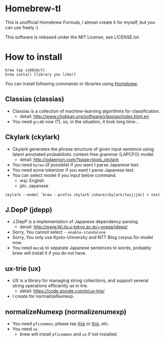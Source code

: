 # Homebrew-tl

This is unofficial Homebrew Formula, I almost create it for myself, but you can use freely :)

This software is released under the MIT License, see LICENSE.txt.

# How to install

```
brew tap s10018/tl
brew install [library you like!]
```

You can install following commands or libraries using [Homebrew](http://brew.sh/ ):

## Classias (classias)

- Classias is a collection of machine-learning algorithms for classification.
  - detail: http://www.chokkan.org/software/classias/index.html.en
- You need `gcc46` now (?), so, in the situation, it took long time...

## Ckylark (ckylark)

- Ckylark generates the phrase structure of given input sentence using latent annotated probabilistic context-free grammar (LAPCFG) model.
  - detail: http://odaemon.com/?page=tools_ckylark
- You need `kytea` (if possible) if you want t parse Japanese text.
- You need some tokenizer if you want t parse Japanese text.
- You can select model if you input below command.
  - wsj: English
  - jdc: Japanese

```
ckylark --model `brew --prefix ckylark`/share/ckylark/[wsj|jdc] < text
```

## J.DepP (jdepp)

- J.DepP is a implementation of Japanese dependency parsing.
  - derail: http://www.tkl.iis.u-tokyo.ac.jp/~ynaga/jdepp/
- Sorry, You cannot select `--enable-standalone`
- Sorry, You only use Kyoto-University and NTT Blog corpus for model now.
- You need `mecab` to separate Japanese sentences to words, probably brew will install it if you do not have.

## ux-trie (ux)

- UX is a library for managing string collections, and support several string operations efficiently as in trie.
  - detail: https://code.google.com/p/ux-trie/
- I create for normalizeNumexp.

## normalizeNumexp (normalizenumexp)

- You need `pficommon`, please tap [this](https://github.com/gwtnb/homebrew-pficommon ) or [this](https://github.com/oame/homebrew-nlp )..etc.
- You need `ux`.
  - brew will install `pficommon` and `ux` if not installed.
